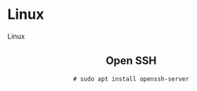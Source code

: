# Linux
Linux
<center>
  <h2>Open SSH</h2>
  <code># sudo apt install openssh-server</code>
</center>
